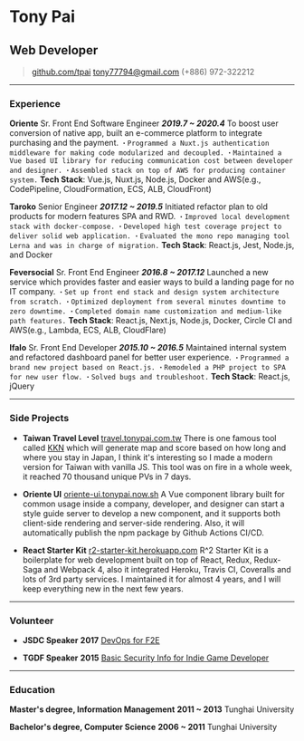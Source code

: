 # Tony Pai
## Web Developer

> [github.com/tpai](https://github.com/tpai)
> [tony77794@gmail.com](mailto:tony77794@gmail.com)
> (+886) 972-322212

------

### Experience

**Oriente** Sr. Front End Software Engineer  __*2019.7 ~ 2020.4*__
    To boost user conversion of native app, built an e-commerce platform to integrate purchasing and the payment.
    `・Programmed a Nuxt.js authentication middleware for making code modularized and decoupled.`
    `・Maintained a Vue based UI library for reducing communication cost between developer and designer.`
    `・Assembled stack on top of AWS for producing container system.`
    **Tech Stack**: Vue.js, Nuxt.js, Node.js, Docker and AWS(e.g., CodePipeline, CloudFormation, ECS, ALB, CloudFront)

**Taroko** Senior Engineer  __*2017.12 ~ 2019.5*__
    Initiated refactor plan to old products for modern features SPA and RWD.
    `・Improved local development stack with docker-compose.`
    `・Developed high test coverage project to deliver solid web application.`
    `・Evaluated the mono repo managing tool Lerna and was in charge of migration.`
    **Tech Stack**: React.js, Jest, Node.js, and Docker

**Feversocial** Sr. Front End Engineer  __*2016.8 ~ 2017.12*__
    Launched a new service which provides faster and easier ways to build a landing page for no IT company.
    `・Set up front end stack and design system architecture from scratch.`
    `・Optimized deployment from several minutes downtime to zero downtime.`
    `・Completed domain name customization and medium-like path features.`
    **Tech Stack**: React.js, Next.js, Node.js, Docker, Circle CI and AWS(e.g., Lambda, ECS, ALB, CloudFlare)

**Ifalo** Sr. Front End Developer  __*2015.10 ~ 2016.5*__
    Maintained internal system and refactored dashboard panel for better user experience.
    `・Programmed a brand new project based on React.js.`
    `・Remodeled a PHP project to SPA for new user flow.`
    `・Solved bugs and troubleshoot.`
    **Tech Stack**: React.js, jQuery

------

### Side Projects

* **Taiwan Travel Level**
    [travel.tonypai.com.tw](https://travel.tonypai.com.tw)
    There is one famous tool called [KKN](https://uub.jp/kkn/) which will generate map and score based on how long and where you stay in Japan, I think it's interesting so I made a modern version for Taiwan with vanilla JS. This tool was on fire in a whole week, it reached 70 thousand unique PVs in 7 days.

* **Oriente UI**
    [oriente-ui.tonypai.now.sh](https://oriente-ui.tonypai.now.sh/)
    A Vue component library built for common usage inside a company, developer, and designer can start a style guide server to develop a new component, and it supports both client-side rendering and server-side rendering. Also, it will automatically publish the npm package by Github Actions CI/CD.

* **React Starter Kit**
    [r2-starter-kit.herokuapp.com](https://r2-starter-kit.herokuapp.com/)
    R^2 Starter Kit is a boilerplate for web development built on top of React, Redux, Redux-Saga and Webpack 4, also it integrated Heroku, Travis CI, Coveralls and lots of 3rd party services. I maintained it for almost 4 years, and I will keep everything new in the next few years.

------

### Volunteer

* **JSDC Speaker** __2017__
    [DevOps for F2E](https://slides.com/tonypai/devops-for-f2e)

* **TGDF Speaker** __2015__
    [Basic Security Info for Indie Game Developer](https://slides.com/tonypai/tgdf2015-unityapksecurity)

------

### Education

**Master's degree, Information Management** __2011 ~ 2013__
    Tunghai University

**Bachelor's degree, Computer Science** __2006 ~ 2011__
    Tunghai University
